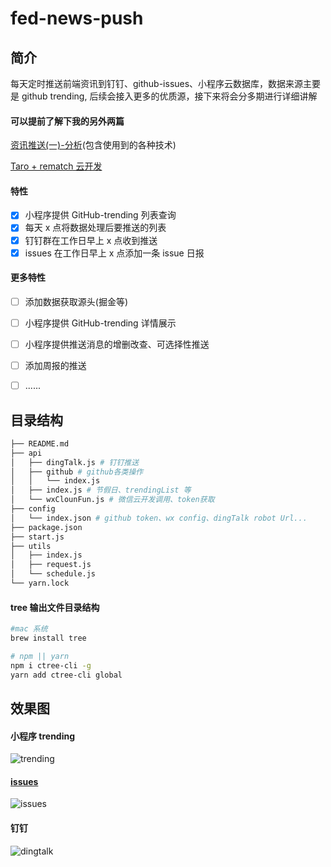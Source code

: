 # fed-news-push

## 简介

每天定时推送前端资讯到钉钉、github-issues、小程序云数据库，数据来源主要是 github trending, 后续会接入更多的优质源，接下来将会分多期进行详细讲解

#### 可以提前了解下我的另外两篇

[资讯推送(一)-分析](http://note.youdao.com/noteshare?id=070717284fdb7c10ae9ce8e97bececdc)(包含使用到的各种技术)

[Taro + rematch 云开发](http://note.youdao.com/noteshare?id=9dcc02bcb0ac4c0d350d7d8fd20a1a8a)

#### 特性

- [x] 小程序提供 GitHub-trending 列表查询
- [x] 每天 x 点将数据处理后要推送的列表
- [x] 钉钉群在工作日早上 x 点收到推送
- [x] issues 在工作日早上 x 点添加一条 issue 日报

#### 更多特性

- [ ] 添加数据获取源头(掘金等)
- [ ] 小程序提供 GitHub-trending 详情展示
- [ ] 小程序提供推送消息的增删改查、可选择性推送
- [ ] 添加周报的推送

- [ ] ......

## 目录结构

```bash
├── README.md
├── api
│   ├── dingTalk.js # 钉钉推送
│   ├── github # github各类操作
│   │   └── index.js
│   ├── index.js # 节假日、trendingList 等
│   └── wxClounFun.js # 微信云开发调用、token获取
├── config
│   └── index.json # github token、wx config、dingTalk robot Url...
├── package.json
├── start.js
├── utils
│   ├── index.js
│   ├── request.js
│   └── schedule.js
└── yarn.lock
```

#### tree 输出文件目录结构

```bash
#mac 系统
brew install tree

# npm || yarn
npm i ctree-cli -g
yarn add ctree-cli global
```

## 效果图

#### 小程序 trending

![trending](http://img3.dian.so/lhc/2019/07/23/374w_668h_DEAC21563854496.jpg)

#### [issues](https://github.com/zhixiaoqiang/fed-news-push/issues)

![issues](http://img3.dian.so/lhc/2019/07/23/327w_292h_CB2381563854648.jpg)

#### 钉钉

![dingtalk](http://img3.dian.so/lhc/2019/07/23/355w_591h_772D31563854684.jpg)
